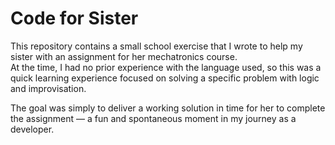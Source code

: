 # Code for Sister

This repository contains a small school exercise that I wrote to help my sister with an assignment for her mechatronics course.  
At the time, I had no prior experience with the language used, so this was a quick learning experience focused on solving a specific problem with logic and improvisation.

The goal was simply to deliver a working solution in time for her to complete the assignment — a fun and spontaneous moment in my journey as a developer.
